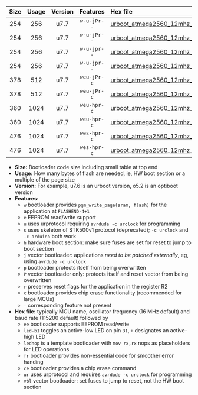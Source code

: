 |Size|Usage|Version|Features|Hex file|
|:-:|:-:|:-:|:-:|:--|
|254|256|u7.7|`w-u-jPr--`|[urboot_atmega2560_12mhz_19200bps_led+b7_ur_vbl.hex](https://raw.githubusercontent.com/stefanrueger/urboot.hex/main/mcus/atmega2560/fcpu_12mhz/19200_bps/urboot_atmega2560_12mhz_19200bps_led+b7_ur_vbl.hex)|
|254|256|u7.7|`w-u-jPr--`|[urboot_atmega2560_12mhz_19200bps_lednop_ur_vbl.hex](https://raw.githubusercontent.com/stefanrueger/urboot.hex/main/mcus/atmega2560/fcpu_12mhz/19200_bps/urboot_atmega2560_12mhz_19200bps_lednop_ur_vbl.hex)|
|254|256|u7.7|`w-u-jpr--`|[urboot_atmega2560_12mhz_19200bps_led+b7_fr_ur_vbl.hex](https://raw.githubusercontent.com/stefanrueger/urboot.hex/main/mcus/atmega2560/fcpu_12mhz/19200_bps/urboot_atmega2560_12mhz_19200bps_led+b7_fr_ur_vbl.hex)|
|254|256|u7.7|`w-u-jpr--`|[urboot_atmega2560_12mhz_19200bps_lednop_fr_ur_vbl.hex](https://raw.githubusercontent.com/stefanrueger/urboot.hex/main/mcus/atmega2560/fcpu_12mhz/19200_bps/urboot_atmega2560_12mhz_19200bps_lednop_fr_ur_vbl.hex)|
|378|512|u7.7|`weu-jPr-c`|[urboot_atmega2560_12mhz_19200bps_ee_led+b7_fr_ce_ur_vbl.hex](https://raw.githubusercontent.com/stefanrueger/urboot.hex/main/mcus/atmega2560/fcpu_12mhz/19200_bps/urboot_atmega2560_12mhz_19200bps_ee_led+b7_fr_ce_ur_vbl.hex)|
|378|512|u7.7|`weu-jPr-c`|[urboot_atmega2560_12mhz_19200bps_ee_lednop_fr_ce_ur_vbl.hex](https://raw.githubusercontent.com/stefanrueger/urboot.hex/main/mcus/atmega2560/fcpu_12mhz/19200_bps/urboot_atmega2560_12mhz_19200bps_ee_lednop_fr_ce_ur_vbl.hex)|
|360|1024|u7.7|`weu-hpr-c`|[urboot_atmega2560_12mhz_19200bps_ee_led+b7_fr_ce_ur.hex](https://raw.githubusercontent.com/stefanrueger/urboot.hex/main/mcus/atmega2560/fcpu_12mhz/19200_bps/urboot_atmega2560_12mhz_19200bps_ee_led+b7_fr_ce_ur.hex)|
|360|1024|u7.7|`weu-hpr-c`|[urboot_atmega2560_12mhz_19200bps_ee_lednop_fr_ce_ur.hex](https://raw.githubusercontent.com/stefanrueger/urboot.hex/main/mcus/atmega2560/fcpu_12mhz/19200_bps/urboot_atmega2560_12mhz_19200bps_ee_lednop_fr_ce_ur.hex)|
|476|1024|u7.7|`wes-hpr-c`|[urboot_atmega2560_12mhz_19200bps_ee_led+b7_fr_ce.hex](https://raw.githubusercontent.com/stefanrueger/urboot.hex/main/mcus/atmega2560/fcpu_12mhz/19200_bps/urboot_atmega2560_12mhz_19200bps_ee_led+b7_fr_ce.hex)|
|476|1024|u7.7|`wes-hpr-c`|[urboot_atmega2560_12mhz_19200bps_ee_lednop_fr_ce.hex](https://raw.githubusercontent.com/stefanrueger/urboot.hex/main/mcus/atmega2560/fcpu_12mhz/19200_bps/urboot_atmega2560_12mhz_19200bps_ee_lednop_fr_ce.hex)|

- **Size:** Bootloader code size including small table at top end
- **Usage:** How many bytes of flash are needed, ie, HW boot section or a multiple of the page size
- **Version:** For example, u7.6 is an urboot version, o5.2 is an optiboot version
- **Features:**
  + `w` bootloader provides `pgm_write_page(sram, flash)` for the application at `FLASHEND-4+1`
  + `e` EEPROM read/write support
  + `u` uses urprotocol requiring `avrdude -c urclock` for programming
  + `s` uses skeleton of STK500v1 protocol (deprecated); `-c urclock` and `-c arduino` both work
  + `h` hardware boot section: make sure fuses are set for reset to jump to boot section
  + `j` vector bootloader: applications *need to be patched externally*, eg, using `avrdude -c urclock`
  + `p` bootloader protects itself from being overwritten
  + `P` vector bootloader only: protects itself and reset vector from being overwritten
  + `r` preserves reset flags for the application in the register R2
  + `c` bootloader provides chip erase functionality (recommended for large MCUs)
  + `-` corresponding feature not present
- **Hex file:** typically MCU name, oscillator frequency (16 MHz default) and baud rate (115200 default) followed by
  + `ee` bootloader supports EEPROM read/write
  + `led-b1` toggles an active-low LED on pin `B1`, `+` designates an active-high LED
  + `lednop` is a template bootloader with `mov rx,rx` nops as placeholders for LED operations
  + `fr` bootloader provides non-essential code for smoother error handing
  + `ce` bootloader provides a chip erase command
  + `ur` uses urprotocol and requires `avrdude -c urclock` for programming
  + `vbl` vector bootloader: set fuses to jump to reset, not the HW boot section
